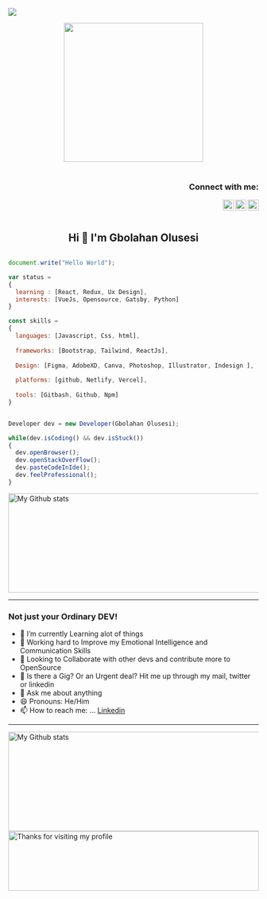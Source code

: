 ![](https://komarev.com/ghpvc/?username=olusesimrg)

<p align="center"><img src="https://github.com/chiraag-kakar/chiraag-kakar/blob/master/hadder.gif" width="280px"><br><br></p>

<h3 align="right">Connect with me:</h3>
<a href="https://www.linkedin.com/in/olusesimrg">
  <img align="right" alt="Gbolahan LinkedIn" width="22px" src="https://upload.wikimedia.org/wikipedia/commons/thumb/e/e9/Linkedin_icon.svg/256px-Linkedin_icon.svg.png"/>
</a>
<!--<a href="https://vinyldavyl.hashnode.dev">
  <img align="right"  alt="Vinyl-Davyl" src="https://github.com/dephraiim/hacknode/blob/345ccd76108f9cc43430e606ee7dcf3030646dbe/assets/hashnode.png" width="22px">
</a>-->
<a href="https://twitter.com/olusesimrgee">
  <img align="right" alt="Olusesi Gbolahan - Twitter" width="22px" src="https://upload.wikimedia.org/wikipedia/sco/9/9f/Twitter_bird_logo_2012.svg"/>
</a>
<a href="https://wa.me/2348173422073">
  <img align="right" alt="Olusesi Gbolahan - Whatsapp" width="22px" src="https://cdn.jsdelivr.net/npm/simple-icons@v3/icons/whatsapp.svg"/>
</a>
<br/>
<br/>

<h2 align="center">Hi 👋 I'm Gbolahan Olusesi</h1>

```js

document.write("Hello World");

var status = 
{ 
  learning : [React, Redux, Ux Design],
  interests: [VueJs, Opensource, Gatsby, Python]
}

const skills = 
{
  languages: [Javascript, Css, html],
  
  frameworks: [Bootstrap, Tailwind, ReactJs],
  
  Design: [Figma, AdobeXD, Canva, Photoshop, Illustrator, Indesign ],
  
  platforms: [github, Netlify, Vercel],
  
  tools: [Gitbash, Github, Npm]
}


Developer dev = new Developer(Gbolahan Olusesi);

while(dev.isCoding() && dev.isStuck())  
{
  dev.openBrowser();
  dev.openStackOverFlow();
  dev.pasteCodeInIde();
  dev.feelProfessional();
}

```
<!--[![Anurag's GitHub stats](https://github-readme-stats.vercel.app/api?username=olusesimrg)](https://github.com/olusesimrg/github-readme-stats)-->

<img alt="My Github stats" align="center" border-radius="40px" width="800px" height="200px" src="https://github-readme-stats.vercel.app/api?username=olusesimrg&count_private=true&show_icons=true&hide_border=true&theme=react" href="https://github.com/olusesimrg"/>

---

### Not just your Ordinary DEV!

- 🔭 I’m currently Learning alot of things 
- 🌱 Working hard to Improve my Emotional Intelligence and Communication Skills
- 👯 Looking to Collaborate with other devs and contribute more to OpenSource
- 🤔 Is there a Gig? Or an Urgent deal? Hit me up through my mail, twitter or linkedin
- 💬 Ask me about anything
- 😄 Pronouns: He/Him
- 📫 How to reach me: ... [Linkedin](https://www.linkedin.com/in/olusesimrg/)

---

<img alt="My Github stats" align="center" border-radius="40px" width="800px" height="200px" src="https://github-readme-streak-stats.herokuapp.com/?user=olusesimrg&layout=compact" alt="Olusesi Gbolahan" />

<img height="120" alt="Thanks for visiting my profile" width="100%" src="https://github.com/dibyendu415/dibyendu415/blob/master/marquee.svg" />

